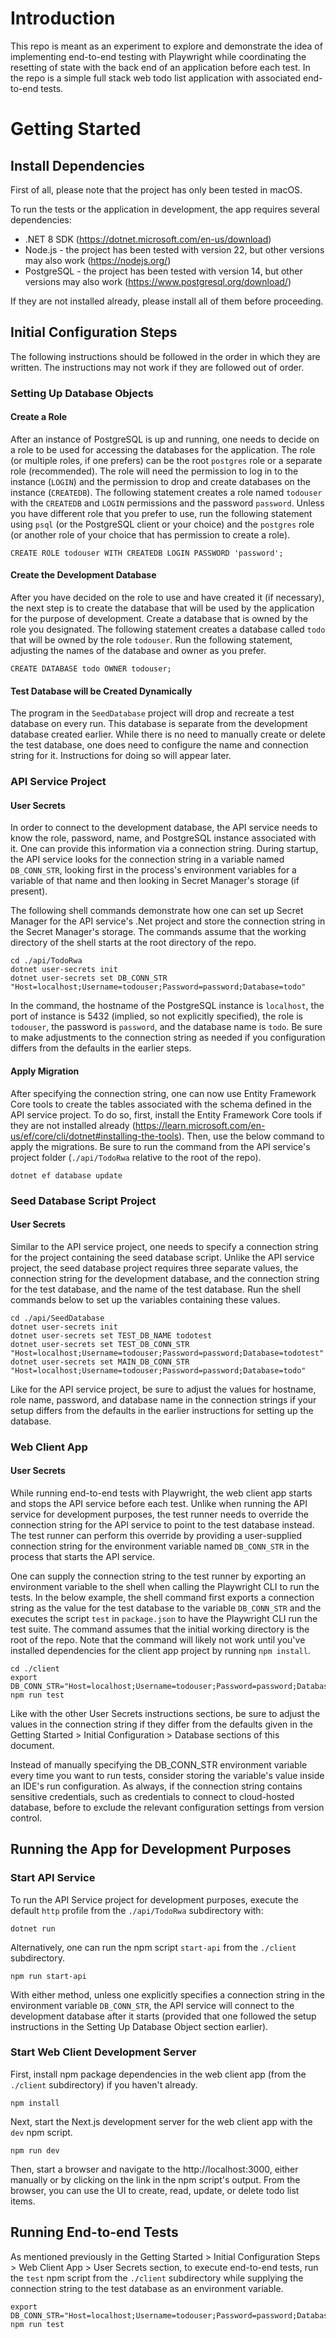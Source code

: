 # Introduction

This repo is meant as an experiment to explore and demonstrate the idea of implementing end-to-end testing with Playwright while coordinating the resetting of state with the back end of an application before each test. In the repo is a simple full stack web todo list application with associated end-to-end tests.

# Getting Started

## Install Dependencies

First of all, please note that the project has only been tested in macOS.

To run the tests or the application in development, the app requires several dependencies:

- .NET 8 SDK (https://dotnet.microsoft.com/en-us/download)
- Node.js - the project has been tested with version 22, but other versions may also work (https://nodejs.org/)
- PostgreSQL - the project has been tested with version 14, but other versions may also work (https://www.postgresql.org/download/)

If they are not installed already, please install all of them before proceeding.

## Initial Configuration Steps

The following instructions should be followed in the order in which they are written. The instructions may not work if they are followed out of order.

### Setting Up Database Objects

#### Create a Role

After an instance of PostgreSQL is up and running, one needs to decide on a role to be used for accessing the databases for the application. The role (or multiple roles, if one prefers) can be the root `postgres` role or a separate role (recommended). The role will need the permission to log in to the instance (`LOGIN`) and the permission to drop and create databases on the instance (`CREATEDB`). The following statement creates a role named `todouser` with the `CREATEDB` and `LOGIN` permissions and the password `password`. Unless you have different role that you prefer to use, run the following statement using `psql` (or the PostgreSQL client or your choice) and the `postgres` role (or another role of your choice that has permission to create a role).

```postgresql
CREATE ROLE todouser WITH CREATEDB LOGIN PASSWORD 'password';
```

#### Create the Development Database

After you have decided on the role to use and have created it (if necessary), the next step is to create the database that will be used by the application for the purpose of development. Create a database that is owned by the role you designated. The following statement creates a database called `todo` that will be owned by the role `todouser`. Run the following statement, adjusting the names of the database and owner as you prefer.

```postgresql
CREATE DATABASE todo OWNER todouser;
```

#### Test Database will be Created Dynamically

The program in the `SeedDatabase` project will drop and recreate a test database on every run. This database is separate from the development database created earlier. While there is no need to manually create or delete the test database, one does need to configure the name and connection string for it. Instructions for doing so will appear later.

### API Service Project

#### User Secrets

In order to connect to the development database, the API service needs to know the role, password, name, and PostgreSQL instance associated with it. One can provide this information via a connection string. During startup, the API service looks for the connection string in a variable named `DB_CONN_STR`, looking first in the process's environment variables for a variable of that name and then looking in Secret Manager's storage (if present).

The following shell commands demonstrate how one can set up Secret Manager for the API service's .Net project and store the connection string in the Secret Manager's storage. The commands assume that the working directory of the shell starts at the root directory of the repo.

```shell
cd ./api/TodoRwa
dotnet user-secrets init
dotnet user-secrets set DB_CONN_STR "Host=localhost;Username=todouser;Password=password;Database=todo"
```

In the command, the hostname of the PostgreSQL instance is `localhost`, the port of instance is 5432 (implied, so not explicitly specified), the role is `todouser`, the password is `password`, and the database name is `todo`. Be sure to make adjustments to the connection string as needed if you configuration differs from the defaults in the earlier steps.

#### Apply Migration

After specifying the connection string, one can now use Entity Framework Core tools to create the tables associated with the schema defined in the API service project. To do so, first, install the Entity Framework Core tools if they are not installed already (https://learn.microsoft.com/en-us/ef/core/cli/dotnet#installing-the-tools). Then, use the below command to apply the migrations. Be sure to run the command from the API service's project folder (`./api/TodoRwa` relative to the root of the repo).

```shell
dotnet ef database update
```

### Seed Database Script Project

#### User Secrets

Similar to the API service project, one needs to specify a connection string for the project containing the seed database script. Unlike the API service project, the seed database project requires three separate values, the connection string for the development database, and the connection string for the test database, and the name of the test database. Run the shell commands below to set up the variables containing these values.

```shell
cd ./api/SeedDatabase
dotnet user-secrets init
dotnet user-secrets set TEST_DB_NAME todotest
dotnet user-secrets set TEST_DB_CONN_STR "Host=localhost;Username=todouser;Password=password;Database=todotest"
dotnet user-secrets set MAIN_DB_CONN_STR "Host=localhost;Username=todouser;Password=password;Database=todo"
```

Like for the API service project, be sure to adjust the values for hostname, role name, password, and database name in the connection strings if your setup differs from the defaults in the earlier instructions for setting up the database.

### Web Client App

#### User Secrets

While running end-to-end tests with Playwright, the web client app starts and stops the API service before each test. Unlike when running the API service for development purposes, the test runner needs to override the connection string for the API service to point to the test database instead. The test runner can perform this override by providing a user-supplied connection string for the environment variable named `DB_CONN_STR` in the process that starts the API service.

One can supply the connection string to the test runner by exporting an environment variable to the shell when calling the Playwright CLI to run the tests. In the below example, the shell command first exports a connection string as the value for the test database to the variable `DB_CONN_STR` and the executes the script `test` in `package.json` to have the Playwright CLI run the test suite. The command assumes that the initial working directory is the root of the repo. Note that the command will likely not work until you've installed dependencies for the client app project by running `npm install`.

```shell
cd ./client
export DB_CONN_STR="Host=localhost;Username=todouser;Password=password;Database=todotest"; npm run test
```

Like with the other User Secrets instructions sections, be sure to adjust the values in the connection string if they differ from the defaults given in the Getting Started > Initial Configuration > Database sections of this document.

Instead of manually specifying the DB_CONN_STR environment variable every time you want to run tests, consider storing the variable's value inside an IDE's run configuration. As always, if the connection string contains sensitive credentials, such as credentials to connect to cloud-hosted database, before to exclude the relevant configuration settings from version control.

## Running the App for Development Purposes

### Start API Service

To run the API Service project for development purposes, execute the default `http` profile from the `./api/TodoRwa` subdirectory with:

```shell
dotnet run
```

Alternatively, one can run the npm script `start-api` from the `./client` subdirectory.

```shell
npm run start-api
```

With either method, unless one explicitly specifies a connection string in the environment variable `DB_CONN_STR`, the API service will connect to the development database after it starts (provided that one followed the setup instructions in the Setting Up Database Object section earlier).

### Start Web Client Development Server

First, install npm package dependencies in the web client app (from the `./client` subdirectory) if you haven't already.

```shell
npm install
```

Next, start the Next.js development server for the web client app with the `dev` npm script.

```shell
npm run dev
```

Then, start a browser and navigate to the http://localhost:3000, either manually or by clicking on the link in the npm script's output. From the browser, you can use the UI to create, read, update, or delete todo list items.

## Running End-to-end Tests

As mentioned previously in the Getting Started > Initial Configuration Steps > Web Client App > User Secrets section, to execute end-to-end tests, run the `test` npm script from the `./client` subdirectory while supplying the connection string to the test database as an environment variable.

```shell
export DB_CONN_STR="Host=localhost;Username=todouser;Password=password;Database=todotest"; npm run test
```